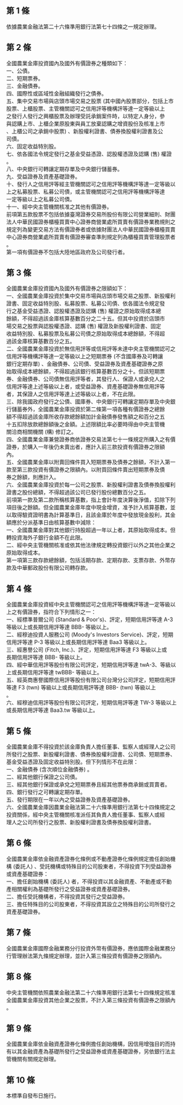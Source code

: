 第 1 條
-------
依據農業金融法第二十六條準用銀行法第七十四條之一規定辦理。

第 2 條
-------
全國農業金庫投資國內及國外有價證券之種類如下：  
一、公債。  
二、短期票券。  
三、金融債券。  
四、國際性或區域性金融組織發行之債券。  
五、集中交易市場與店頭市場交易之股票 (其中國內股票部分，包括上市  
    股票、上櫃股票、主管機關認可之信用評等機構評等達一定等級以上  
    之發行人發行之興櫃股票及辦理受託承銷案件時，以特定人身分，參  
    與認購上市、上櫃企業原股東與員工放棄認購之增資股份及核准上市  
    、上櫃公司之承銷中股票) 、新股權利證書、債券換股權利證書及公  
    司債。  
六、固定收益特別股。  
七、依各國法令規定發行之基金受益憑證、認股權憑證及認購 (售) 權證  
    。  
八、中央銀行可轉讓定期存單及中央銀行儲蓄券。  
九、受益證券及資產基礎證券。  
十、發行人之信用評等經主管機關認可之信用評等機構評等達一定等級以  
    上之私募股票、私募公司債，或主管機關認可之信用評等機構評等達  
    一定等級以上之私募公司債。  
十一、經中央主管機關核准之其他有價證券。  
前項第五款股票不包括依據臺灣證券交易所股份有限公司營業細則、財團  
法人中華民國證券櫃檯買賣中心證券商營業處所買賣有價證券業務規則之  
規定列為變更交易方法有價證券者或依據財團法人中華民國證券櫃檯買賣  
中心證券商營業處所買賣有價證券審查準則規定列為櫃檯買賣管理股票者  
。  
第一項有價證券不包括大陸地區政府及公司發行者。

第 3 條
-------
全國農業金庫投資國內及國外有價證券之限額如下：  
一、全國農業金庫投資於集中交易市場與店頭市場交易之股票、新股權利  
    證書、固定收益特別股、私募股票、私募公司債、依各國法令規定發  
    行之基金受益憑證、認股權憑證及認購 (售) 權證之原始取得成本總  
    餘額，不得超過該金庫核算基數百分之二十五。但其中投資於店頭市  
    場交易之股票與認股權憑證、認購 (售) 權證及新股權利證書、固定  
    收益特別股、私募股票及私募公司債之原始取得成本總餘額，不得超  
    過該金庫核算基數百分之五。  
二、全國農業金庫投資於無信用評等或信用評等未達中央主管機關認可之  
    信用評等機構評等達一定等級以上之短期票券 (不含國庫券及可轉讓  
    銀行定期存單) 、金融債券、公司債、受益證券及資產基礎證券之原  
    始取得成本總餘額，不得超過該銀行核算基數百分之十。但該短期票  
    券、金融債券、公司債無信用評等者，其發行人、保證人或承兌人之  
    信用評等達上述等級以上者，或受益證券、資產基礎證券無信用評等  
    者，其保證人之信用評等達上述等級以上者，不在此限。  
三、除我國政府發行之公債、國庫券、中央銀行可轉讓定期存單及中央銀  
    行儲蓄券外，全國農業金庫投資於第二條第一項各種有價證券之總餘  
    額不得超過該金庫所收存款總餘額加計金融債券發售額之和百分之五  
    十五扣除放款總餘額後之金額。上述限額比率必要時得由中央主管機  
    關洽商相關機關 (構) 修訂之。  
四、全國農業金庫兼營證券商依證券交易法第七十一條規定所購入之有價  
    證券，於購入一年後仍未賣出者，應計入前三款投資有價證券之限額  
    內。  
五、全國農業金庫以附賣回條件買入短期票券及債券之餘額，不計入第一  
    款至第三款投資有價證券之限額內。以附買回條件賣出短期票券及債  
    券之餘額，則應計入。  
六、全國農業金庫投資於每一公司之股票、新股權利證書及債券換股權利  
    證書之股份總額，不得超過該公司已發行股份總數百分之五。  
前項第一款及第二款所稱核算基數，指上會計年度決算後淨值，扣除下列  
項目後之餘額。但全國農業金庫年度中現金增資，准予計入核算基數，並  
以取得驗資證明書為計算基準日，且該金庫於年度中發放現金股利，其金  
額應於分派基準日由核算基數中減除：  
一、全國農業金庫對其他銀行持股超過一年以上者，其原始取得成本。但  
    轉投資海外子銀行金額不在此限。  
二、經中央主管機關核准或依其他法律規定轉投資銀行以外之其他企業之  
    原始取得成本。  
第一項第三款存款總餘額，包括活期存款、定期存款、支票存款、外幣存  
款及中華郵政股份有限公司轉存款。

第 4 條
-------
全國農業金庫投資經中央主管機關認可之信用評等機構評等達一定等級以  
上之有價證券，指符合下列情形之一：  
一、經標準普爾公司 (Standard & Poor's)、評定，短期信用評等達 A-3  
    等級以上或長期信用評等達 BBB- 等級以上。  
二、經穆迪投資人服務公司 (Moody's Investors Service)、評定，短期  
    信用評等達 P-3  等級以上或長期信用評等達 Baa3 等級以上。  
三、經惠譽公司 (Fitch, Inc.)、評定，短期信用評等達 F3 等級以上或  
    長期信用評等達 BBB- 等級以上。  
四、經中華信用評等股份有限公司評定，短期信用評等達 twA-3、等級以  
    上或長期信用評等達 twBBB- 等級以上。  
五、經英商惠譽國際信用評等股份有限公司台灣分公司評定，短期信用評  
    等達 F3  (twn)  等級以上或長期信用評等達 BBB- (twn) 等級以上  
    。  
六、經穆迪信用評等股份有限公司評定，短期信用評等達 TW-3 等級以上  
    或長期信用評等達 Baa3.tw  等級以上。

第 5 條
-------
全國農業金庫不得投資於該金庫負責人擔任董事、監察人或經理人之公司  
所發行之股票、新股權利證書、債券換股權利證書、公司債、短期票券、  
基金受益憑證及固定收益特別股。但下列情形不在此限：  
一、金融債券 (含次順位金融債券) 。  
二、經其他銀行保證之公司債。  
三、經其他銀行保證或承兌之短期票券且經其他票券商承銷或買賣者。  
四、銀行發行之可轉讓定期存單。  
五、發行期限在一年以內之受益證券及資產基礎證券。  
六、全國農業金庫因農業金融法第二十六條準用銀行法第七十四條規定之  
    投資關係，經中央主管機關核准派任其負責人擔任董事、監察人或經  
    理人之公司所發行之股票、新股權利證書及債券換股權利證書。

第 6 條
-------
全國農業金庫依金融資產證券化條例或不動產證券化條例規定擔任創始機  
構 (委託人) 、受託機構或特殊目的公司股東者，不得投資下列受益證券  
或資產基礎證券：  
一、擔任創始機構 (委託人) 者，不得投資以其金融資產、不動產或不動  
    產相關權利為基礎所發行之受益證券或資產基礎證券。  
二、擔任受託機構者，不得投資其發行之受益證券。  
三、擔任特殊目的公司股東者，不得投資其設立之特殊目的公司所發行之  
    資產基礎證券。

第 7 條
-------
全國農業金庫國際金融業務分行投資外幣有價證券，應依國際金融業務分  
行管理辦法第九條規定辦理，並計入第三條投資有價證券之限額內。

第 8 條
-------
中央主管機關依照農業金融法第二十六條準用銀行法第七十四條規定核准  
全國農業金庫投資其他企業之股票，不計入第三條投資有價證券之限額內  
。

第 9 條
-------
全國農業金庫依金融資產證券化條例擔任創始機構，因信用增強目的而持  
有以其金融資產為基礎所發行之受益證券或資產基礎證券，另依銀行法主  
管機關有關規定辦理。

第 10 條
--------
本標準自發布日施行。

